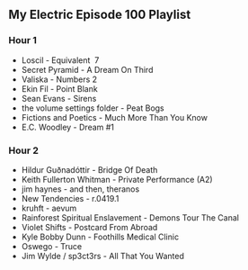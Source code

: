 ## My Electric Episode 100 Playlist

### Hour 1
* Loscil - Equivalent  7
* Secret Pyramid - A Dream On Third
* Valiska - Numbers 2
* Ekin Fil - Point Blank
* Sean Evans - Sirens
* the volume settings folder - Peat Bogs
* Fictions and Poetics - Much More Than You Know
* E.C. Woodley - Dream #1

### Hour 2
* Hildur Guðnadóttir - Bridge Of Death
* Keith Fullerton Whitman - Private Performance (A2)
* jim haynes - and then, theranos
* New Tendencies - r.0419.1
* kruhft - aevum
* Rainforest Spiritual Enslavement - Demons Tour The Canal
* Violet Shifts - Postcard From Abroad
* Kyle Bobby Dunn - Foothills Medical Clinic
* Oswego - Truce
* Jim Wylde / sp3ct3rs - All That You Wanted

